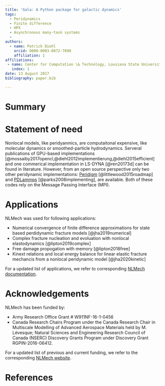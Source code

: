 ```yaml
---
title: 'Gala: A Python package for galactic dynamics'
tags:
  - Peridynamics
  - Finite difference
  - HPX
  - Asynchronous many-task systems
  - 
authors:
  - name: Patrick Diehl
    orcid: 0000-0003-0872-7098
    affiliation: 1
affiliations:
 - name: Center for Computation \& Technology, Lousiana State University 
   index: 1
date: 13 August 2017
bibliography: paper.bib

---
```


# Summary

# Statement of need

Nonlocal models, like peridyanmics, are computaitonal expensive, like molecular dynamics or smoothed-particle hydrodynamics. Serveral 
publications of GPU-based implementations [@mossaiby2017opencl,@diehl2012implementierung,@diehl2015efficient] and one commerical implementation in LS-DYNA [@ren20173d] can be found in literature. However, 
from an open source perspective only two other peridynamic implementations: [Peridigm](https://github.com/peridigm/peridigm) [@littlewood2015roadmap] and [PDLammps](https://lammps.sandia.gov/doc/pair_peri.html) [@parks2008implementing], are available. Both of these codes rely on the Message Passing Interface (MPI).


# Applications 

NLMech was used for following applications:

* Numerical convergence of finite difference approximations for state based perdidynamic fracture
models [@jha2019numerical] 
* Complex fracture nucleation and evoluation with nonlocal elastodynamics [@lipton2019complex]
* Free damage propogation with memory [@lipton2018free] 
* Kinext relations and local energy balance for linear elastic fracture mechancis from a
nonlocal peridynamic model [@jha2020kinetic]

For a updated list of applications, we refer to corresponding [NLMech documentation](https://nonlocalmodels.github.io/publications/).

# Acknowledgements

NLMech has been funded by:

*  Army Research Office Grant # W911NF-16-1-0456
*  Canada Research Chairs Program under the Canada Research Chair in Multiscale Modelling of Advanced Aerospace Materials held by M. Lévesque; Natural Sciences and Engineering Research Council of Canada (NSERC) Discovery Grants Program under Discovery Grant RGPIN-2016-06412.

For a updated list of previous and current funding, we refer to the corresponding [NLMech website](https://github.com/nonlocalmodels/NLMech#acknowledgements).


# References

